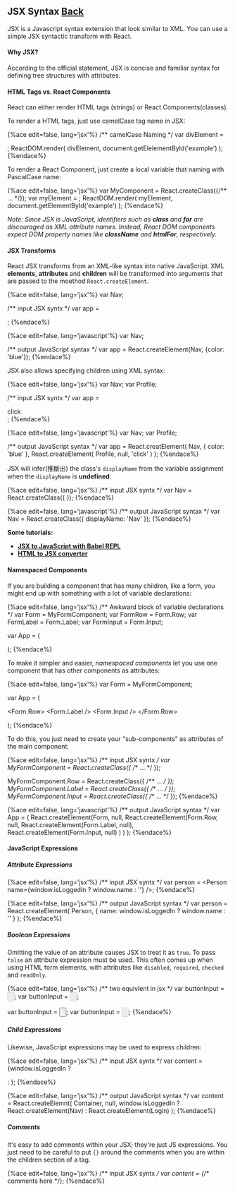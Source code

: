 ## JSX Syntax [Back](./../react.md)

JSX is a Javascript syntax extension that look similar to XML. You can use a simple JSX syntactic transform with React.

#### Why JSX?

According to the official statement, JSX is concise and familiar syntax for defining tree structures with attributes.

#### HTML Tags vs. React Components

React can either render HTML tags (strings) or React Components(classes).

To render a HTML tags, just use camelCase tag name in JSX:

{%ace edit=false, lang='jsx'%}
/** camelCase Naming */
var divElement = <div className="foo" />;
ReactDOM.render(
    divElement,
    document.getElelementById('example')
);
{%endace%}

To render a React Component, just create a local variable that naming with PascalCase name:

{%ace edit=false, lang='jsx'%}
var MyComponent = React.createClass({/** ... */});
var myElement = <MyComponent someProperty={true} />;
ReactDOM.render(
    myElement,
    document.getElementById('example')
);
{%endace%}

*Note: Since JSX is JavaScript, identifiers such as **class** and **for** are discouraged as XML attribute names. Instead, React DOM components expect DOM property names like **className** and **htmlFor**, respectively.*

#### JSX Transforms

React JSX transforms from an XML-like syntax into native JavaScript. XML **elements**, **attributes** and **children** will be transformed into arguments that are passed to the moethod `React.createElement`.

{%ace edit=false, lang='jsx'%}
var Nav;

/** input JSX syntx */
var app = <Nav color="blue">;
{%endace%}

{%ace edit=false, lang='javascript'%}
var Nav;

/** output JavaScript syntax */
var app = React.createElement(Nav, {color: 'blue'});
{%endace%}

JSX also allows specifying children using XML syntax:

{%ace edit=false, lang='jsx'%}
var Nav;
var Profile;

/** input JSX syntx */
var app = <Nav color="blue"><Profile>click</Profile></Nav>;
{%endace%}

{%ace edit=false, lang='javascript'%}
var Nav;
var Profile;

/** output JavaScript syntax */
var app = React.creatElement(
    Nav,
    { color: 'blue' },
    React.createElement(
        Profile,
        null,
        'click'
    )
);
{%endace%}

JSX will infer(推斷出) the class's `displayName` from the variable assignment when the `displayName` is **undefined**:

{%ace edit=false, lang='jsx'%}
/** input JSX syntx */
var Nav = React.createClass({ });
{%endace%}

{%ace edit=false, lang='javascript'%}
/** output JavaScript syntax */
var Nav = React.createClass({ displayName: 'Nav' });
{%endace%}

**Some tutorials:**

- [**JSX to JavaScript with Babel REPL**](https://babeljs.io/repl/)
- [**HTML to JSX converter**](http://magic.reactjs.net/htmltojsx.htm)

#### Namespaced Components

If you are building a component that has many children, like a form, you might end up with something with a lot of variable declarations:

{%ace edit=false, lang='jsx'%}
/** Awkward block of variable declarations */
var Form = MyFormComponent;
var FormRow = Form.Row;
var FormLabel = Form.Label;
var FormInput = Form.Input;

var App = (
    <Form>
        <FormRow>
            <FormLabel />
            <FormInput />
        </FormRow>
    </Form>
);
{%endace%}

To make it simpler and easier, *namespaced components* let you use one component that has other components as attributes:

{%ace edit=false, lang='jsx'%}
var Form = MyFormComponent;

var App = (
    <Form>
        <Form.Row>
            <Form.Label />
            <Form.Input />
        </Form.Row>
    </Form>
);
{%endace%}

To do this, you just need to create your "sub-components" as attributes of the main component:

{%ace edit=false, lang='jsx'%}
/** input JSX syntx */
var MyFormComponent = React.createClass({ /** ... */ });

MyFormComponent.Row = React.createClass({ /** ... */ });
MyFormComponent.Label = React.createClass({ /** ... */ });
MyFormComponent.Input = React.createClass({ /** ... */ });
{%endace%}

{%ace edit=false, lang='javascript'%}
/** output JavaScript syntax */
var App = (
    React.createElement(Form, null, 
        React.createElement(Form.Row, null, 
            React.createElement(Form.Label, null),
            React.createElement(Form.Input, null)
        )
    )
);
{%endace%}

#### JavaScript Expressions

##### Attribute Expressions

{%ace edit=false, lang='jsx'%}
/** input JSX syntx */
var person = <Person name={window.isLoggedIn ? window.name : ''} />;
{%endace%}

{%ace edit=false, lang='jsx'%}
/** output JavaScript syntax */
var person = React.createElement(
    Person,
    { name: window.isLoggedIn ? window.name : '' }
);
{%endace%}

##### Boolean Expressions

Omitting the value of an attribute causes JSX to treat it as `true`. To pass `false` an attribute expression must be used. This often comes up when using HTML form elements, with attributes like `disabled`, `required`, `checked` and `readOnly`.

{%ace edit=false, lang='jsx'%}
/** two equivlent in jsx */
var buttonInput = <input type="button" disabled />;
var buttonInput = <input type="button" disabled={true} />;

var buttonInput = <input type="button" />;
var buttonInput = <input type="button" disabled={false} />;
{%endace%}

##### Child Expressions

Likewise, JavaScript expressions may be used to express children:

{%ace edit=false, lang='jsx'%}
/** input JSX syntx */
var content = <Container>{window.isLoggedIn ? <Nav /> : <Login />}</Container>;
{%endace%}

{%ace edit=false, lang='jsx'%}
/** output JavaScript syntax */
var content = React.createElemnt(
    Container,
    null,
    window.isLoggedIn ? React.createElement(Nav) : React.createElement(Login)
);
{%endace%}

##### Comments

It's easy to add comments within your JSX; they're just JS expressions. You just need to be careful to put `{}` around the comments when you are within the children section of a tag.

{%ace edit=false, lang='jsx'%}
/** input JSX syntx */
var content = <Container>{/** comments here */}</Container>;
{%endace%}